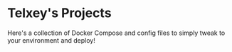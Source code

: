 # Telxey's Projects

Here's a collection of Docker Compose and config files to simply tweak to your environment and deploy!
